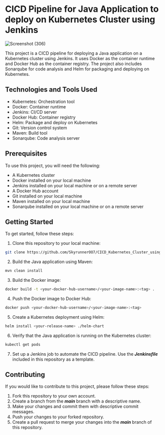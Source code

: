 # CICD Pipeline for Java Application to deploy on Kubernetes Cluster using Jenkins
![Screenshot (306)](https://user-images.githubusercontent.com/70194383/228031218-1747b563-4280-4e22-bdcd-dfc9e049f891.png)

This project is a CICD pipeline for deploying a Java application on a Kubernetes cluster using Jenkins. It uses Docker as the container runtime and Docker Hub as the container registry. The project also includes Sonarqube for code analysis and Helm for packaging and deploying on Kubernetes.


## Technologies and Tools Used
* Kubernetes: Orchestration tool
* Docker: Container runtime
* Jenkins: CI/CD server
* Docker Hub: Container registry
* Helm: Package and deploy on Kubernetes
* Git: Version control system
* Maven: Build tool
* Sonarqube: Code analysis server

## Prerequisites
To use this project, you will need the following:

* A Kubernetes cluster
* Docker installed on your local machine
* Jenkins installed on your local machine or on a remote server
* A Docker Hub account
* Git installed on your local machine
* Maven installed on your local machine
* Sonarqube installed on your local machine or on a remote server


## Getting Started
To get started, follow these steps:

1. Clone this repository to your local machine:

~~~sh
git clone https://github.com/SkyrunnerOO7/CICD_Kubernetes_Cluster_using_Jenkins.git
~~~

2. Build the Java application using Maven:
~~~sh
mvn clean install
~~~

3. Build the Docker image:
~~~sh
docker build -t <your-docker-hub-username>/<your-image-name>:<tag> .
~~~

4. Push the Docker image to Docker Hub:
~~~sh
docker push <your-docker-hub-username>/<your-image-name>:<tag>
~~~

5. Create a Kubernetes deployment using Helm:
~~~sh
helm install <your-release-name> ./helm-chart
~~~

6. Verify that the Java application is running on the Kubernetes cluster:
~~~sh
kubectl get pods
~~~

7. Set up a Jenkins job to automate the CICD pipeline. Use the ***Jenkinsfile*** included in this repository as a template.


## Contributing

If you would like to contribute to this project, please follow these steps:

1. Fork this repository to your own account.
2. Create a branch from the ***main*** branch with a descriptive name.
3. Make your changes and commit them with descriptive commit messages.
4. Push your changes to your forked repository.
5. Create a pull request to merge your changes into the ***main*** branch of this repository.

